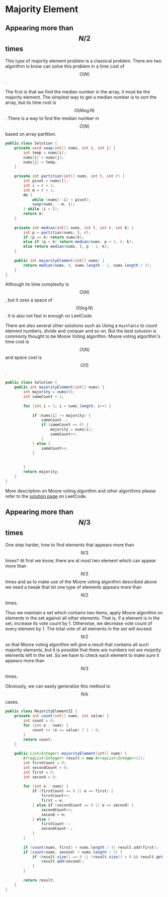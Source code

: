 # Majority Element

## Appearing more than $$N / 2$$ times
This type of majority element problem is a classical problem. There are two algorithm is know can solve this problem
in a time cost of $$O(N)$$.

The first is that we find the median number in the array, it must be the majority element.
The simplest way to get a median number is to sort the array, but its time cost is $$O(N\log N)$$.
There is a way to find the median number in $$O(N)$$ based on array partition.

```java
public class Solution {
    private void swap(int[] nums, int i, int j) {
        int temp = nums[i];
        nums[i] = nums[j];
        nums[j] = temp;
    }
    
    private int partition(int[] nums, int l, int r) {
        int pivot = nums[l];
        int i = r + 1;
        int m = r + 1;
        do {
            while (nums[--i] < pivot);
            swap(nums, --m, i);
        } while (i > l);
        return m;
    }
    
    private int median(int[] nums, int l, int r, int k) {
        int p = partition(nums, l, r);
        if (p == k) return nums[k];
        else if (p < k) return median(nums, p + 1, r, k);
        else return median(nums, l, p - 1, k);
    }
    
    public int majorityElement(int[] nums) {
        return median(nums, 0, nums.length - 1, nums.length / 2);
    }
}
```

Although its time complexity is $$O(N)$$, but it uses a space of $$O(\log N)$$.
It is also not fast in enough on LeetCode.

There are also several other solutions such as Using a `HashTable` to count element numbers,
divide and conquer and so on. But the best solusion is commonly thought to be Moore Voting
algorithm. Moore voting algorithm's time cost is $$O(N)$$ and space cost is $$O(1)$$.

```java
public class Solution {
    public int majorityElement(int[] nums) {
        int majority = nums[0];
        int sameCount = 1;
        
        for (int i = 1; i < nums.length; i++) {
            
            if (nums[i] != majority) {
                sameCount--;
                if (sameCount == 0) {
                    majority = nums[i];
                    sameCount++;
                }
            } else {
                sameCount++;
            }
            
            
        }
        return majority;
    }
}
```

More description on Moore voting algorithm and other algorithms please refer to
the [solution page](https://leetcode.com/problems/majority-element/solution/) on LeetCode.

## Appearing more than $$N / 3$$ times

One step harder, how to find elements that appears more than $$N / 3 $$ times? At first we know,
there are at most two element which can appear more than $$N / 3$$ times and as to make use of
the Moore voting algorithm described above we need a tweak that let one type of elements appears
more than $$N / 2$$ times.

Thus we maintain a set which contains two items, apply Moore algorithm on elements in the set against
all other elements. That is, if a element is in the set, increase its vote count by 1. Otherwise,
we decrease vote count of every element by 1. The total vote of all elements in the set will
exceed $$N / 2$$ so that Moore voting algorithm will give a result that contains all such majority elements,
but it is possible that there are numbers not are mojority elements left in the set. So we have to
check each element to make sure it appears more than $$N / 3$$ times.

Obviously, we can easily generalize this method to $$N / k$$ cases.

```java
public class MajorityElementII {
    private int count(int[] nums, int value) {
        int count = 0;
        for (int e : nums) {
            count += (e == value) ? 1 : 0;
        }
        return count;
    }
    
    public List<Integer> majorityElement(int[] nums) {
        ArrayList<Integer> result = new ArrayList<Integer>(2);
        int firstCount = 0;
        int secondCount = 0;
        int first = 0;
        int second = 0;
        
        for (int e : nums) {
            if (firstCount == 0 || e == first) {
                firstCount++;
                first = e;
            } else if (secondCount == 0 || e == second) {
                secondCount++;
                second = e;
            } else {
                firstCount--;
                secondCount--;
            }
        }
        
        if (count(nums, first) > nums.length / 3) result.add(first);
        if (count(nums, second) > nums.length / 3) {
            if (result.size() == 0 || (result.size() > 0 && result.get(0) != second)) {
                result.add(second);
            } 
        }
        
        return result;
    }
}
```


